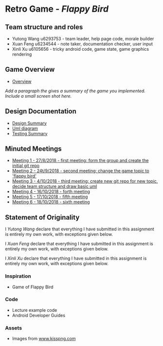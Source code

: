 # Retro Game - _Flappy Bird_

## Team structure and roles 
+ Yutong Wang u6293753 - team leader, help page code, morale builder
+ Xuan Feng u6234544 - note taker, documentation checker, user input
+ Xinli Xu u6105656 - tricky android code, game state, game graphics rendering

## Game Overview 
+ [Overview](https://gitlab.cecs.anu.edu.au/u6234544/RetroGame2018s2/wikis/Overview)

_Add a paragraph the gives a summary of the game you implemented. Include a small screen shot here._

## Design Documentation 
+ [Design Summary](https://gitlab.cecs.anu.edu.au/u6234544/RetroGame2018s2/wikis/design-summary)
+ [Uml diagram](https://gitlab.cecs.anu.edu.au/u6234544/RetroGame2018s2/wikis/UML-diagram)
+ [Testing Summary](https://gitlab.cecs.anu.edu.au/u6234544/RetroGame2018s2/wikis/Testing-Summary)

## Minuted Meetings
+ [Meeting 1 - 27/8/2018 - first meeting: form the group and create the initial git repo](https://gitlab.cecs.anu.edu.au/u6234544/RetroGame2018s2/wikis/27/27th-Aug-First-meeting:-Form-the-group-and-create-the-initial-git-repo)
+ [Meeting 2 - 24t/9/2018 - second meeting: change the game topic to 'flappy bird' ](https://gitlab.cecs.anu.edu.au/u6234544/RetroGame2018s2/wikis/24/24th-Sep-Second-meeting:-Change-the-game-topic-to-'Flappy-bird')
+ [Meeting 3 - 4/10/2018 - third meeting: create new git repo for new topic, decide team structure and draw basic uml](https://gitlab.cecs.anu.edu.au/u6234544/RetroGame2018s2/wikis/4/4thOct-Third-meeting:-Create-new-git-repo-for-new-topic,-decide-team-structure-and-draw-basic-UML)
+ [Meeting 4 - 16/10/2018 - forth meeting](https://gitlab.cecs.anu.edu.au/u6234544/RetroGame2018s2/wikis/16th-Oct-Forth-meeting:)
+ [Meeting 5 - 17/10/2018 - fifth meeting](https://gitlab.cecs.anu.edu.au/u6234544/RetroGame2018s2/wikis/17/10-Fifth-meeting:)
+ [Meeting 6 - 18/10/2018 - sixth meeting](https://gitlab.cecs.anu.edu.au/u6234544/RetroGame2018s2/wikis/18/10-Sixth-meeting:)

## Statement of Originality

I _Yutong Wang_ declare that everything I have submitted in this
assignment is entirely my own work, with exceptions given below.

I _Xuan Feng_ declare that everything I have submitted in this
assignment is entirely my own work, with exceptions given below.

I _Xinli Xu_ declare that everything I have submitted in this
assignment is entirely my own work, with exceptions given below.

### Inspiration

+ Game of Flappy Bird

### Code

+ Lecture example code
+ Android Developer Guides

### Assets 

+ Images from www.kisspng.com
